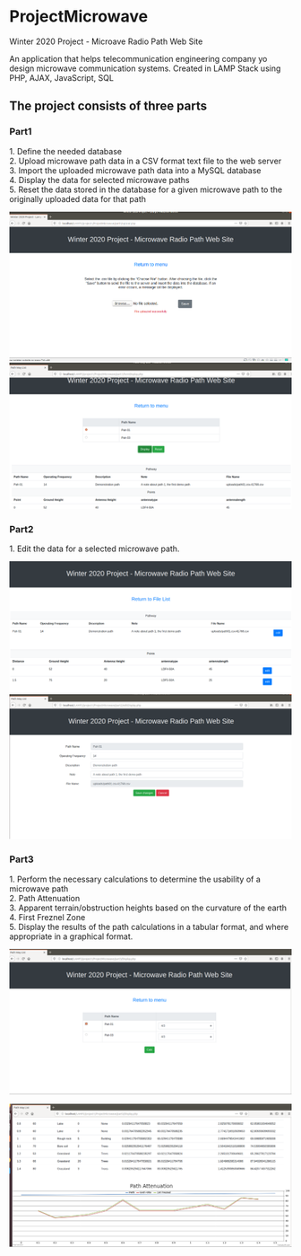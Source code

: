 # ProjectMicrowave
Winter 2020 Project - Microave Radio Path Web Site

An application that helps telecommunication engineering company yo design microwave communication systems. Created in LAMP Stack using PHP, AJAX, JavaScript, SQL

<h2>The project consists of three parts</h2>
<h3>Part1</h3>
1. Define the needed database</br>
2. Upload microwave path data in a CSV format text file to the web server</br>
3. Import the uploaded microwave path data into a MySQL database</br>
4. Display the data for selected microwave paths</br>
5. Reset the data stored in the database for a given microwave path to the originally uploaded data for that path</br>

![alt text](https://github.com/OlhaTymoshchuk5/PHPMicrowaveProject/blob/master/css/Images/php1.PNG)
![alt text](https://github.com/OlhaTymoshchuk5/PHPMicrowaveProject/blob/master/css/Images/php2.PNG)

<h3>Part2</h3>
1. Edit the data for a selected microwave path.

![alt text](https://github.com/OlhaTymoshchuk5/PHPMicrowaveProject/blob/master/css/Images/php4.PNG)
![alt text](https://github.com/OlhaTymoshchuk5/PHPMicrowaveProject/blob/master/css/Images/php6.PNG)

<h3>Part3</h3>
1. Perform the necessary calculations to determine the usability of a
microwave path</br>
2. Path Attenuation</br>
3. Apparent terrain/obstruction heights based on the curvature of the
earth</br>
4. First Freznel Zone</br>
5. Display the results of the path calculations in a tabular format, and where
appropriate in a graphical format.</br>

![alt text](https://github.com/OlhaTymoshchuk5/PHPMicrowaveProject/blob/master/css/Images/php7.PNG)

![alt text](https://github.com/OlhaTymoshchuk5/PHPMicrowaveProject/blob/master/css/Images/php9.PNG)
